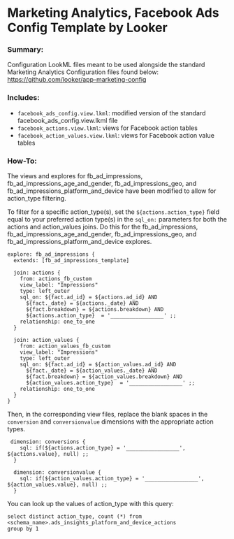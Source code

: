 # Marketing Analytics, Facebook Ads Config Template by Looker

### Summary:
Configuration LookML files meant to be used alongside the standard Marketing Analytics Configuration files found below:
https://github.com/looker/app-marketing-config

### Includes:
- `facebook_ads_config.view.lkml`: modified version of the standard facebook_ads_config.view.lkml file
- `facebook_actions.view.lkml`: views for Facebook action tables 
- `facebook_action_values.view.lkml`: views for Facebook action value tables

### How-To:
The views and explores for fb_ad_impressions, fb_ad_impressions_age_and_gender, fb_ad_impressions_geo, 
and fb_ad_impressions_platform_and_device have been modified to allow for action_type filtering.

To filter for a specific action_type(s), set the `${actions.action_type}` field equal to your preferred action type(s)
in the `sql_on:` parameters for both the actions and action_values joins. Do this for the fb_ad_impressions,
fb_ad_impressions_age_and_gender, fb_ad_impressions_geo, and fb_ad_impressions_platform_and_device explores.


```
explore: fb_ad_impressions {
  extends: [fb_ad_impressions_template]

  join: actions {
    from: actions_fb_custom
    view_label: "Impressions"
    type: left_outer
    sql_on: ${fact.ad_id} = ${actions.ad_id} AND
      ${fact._date} = ${actions._date} AND
      ${fact.breakdown} = ${actions.breakdown} AND
      ${actions.action_type}  = '_________________' ;;
    relationship: one_to_one
  }

  join: action_values {
    from: action_values_fb_custom
    view_label: "Impressions"
    type: left_outer
    sql_on: ${fact.ad_id} = ${action_values.ad_id} AND
      ${fact._date} = ${action_values._date} AND
      ${fact.breakdown} = ${action_values.breakdown} AND
      ${action_values.action_type}  = '_________________' ;;
    relationship: one_to_one
  }
}
```

Then, in the corresponding view files, replace the blank spaces in the `conversion` and `conversionvalue` dimensions with
the appropriate action types.

```
 dimension: conversions {
    sql: if(${actions.action_type} = '_________________', ${actions.value}, null) ;;
  }

  dimension: conversionvalue {
    sql: if(${action_values.action_type} = '_________________', ${action_values.value}, null) ;;
  }
```

You can look up the values of action_type with this query:
```
select distinct action_type, count (*) from <schema_name>.ads_insights_platform_and_device_actions 
group by 1
```
